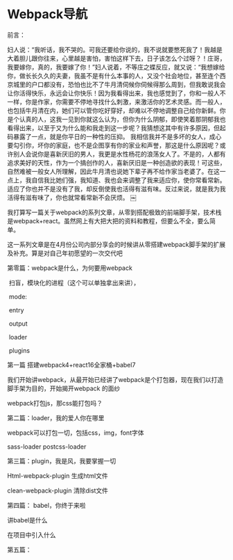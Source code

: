# Webpack导航 

前言：

妇人说：“我听话，我不哭的。可我还要给你说的，我不说就要憋死我了！我越是大着胆儿跟你往来，心里越是害怕，害怕这样下去，日子该怎么个过呀？！庄哥，我要嫁你，真的，我要嫁了你！”妇人说着，不等庄之蝶反应，就又说：“我想嫁给你，做长长久久的夫妻，我虽不是有什么本事的人，又没个社会地位，甚至连个西京城里的户口都没有，恐怕也比不了牛月清伺候你伺候得那么周到，但我敢说我会让你活得快乐，永远会让你快乐！因为我看得出来，我也感觉到了，你和一般人不一样，你是作家，你需要不停地寻找什么刺激，来激活你的艺术灵感。而一般人，也包括牛月清在内，她们可以管你吃好穿好，却难以不停地调整自己给你新鲜。你是个认真的人，这我一见到你就这么认为，但你为什么阴郁，即使笑着那阴郁我也看得出来，以至于又为什么能和我走到这一步呢？我猜想这其中有许多原因，但起码暴露了一点，就是你平日的一种性的压抑。 
  我相信我并不是多坏的女人，成心要勾引你，坏你的家庭，也不是企图享有你的家业和声誉，那这是什么原因呢？或许别人会说你是喜新厌旧的男人，我更是水性杨花的浪荡女人了。不是的，人都有追求美好的天性，作为一个搞创作的人，喜新厌旧是一种创造欲的表现！可这些，自然难被一般女人所理解，因此牛月清也说她下辈子再不给作家当老婆了。在这一点上，我自信我比她们强，我知道、我也会来调整了我来适应你，使你常看常新。适应了你也并不是没有了我，却反倒使我也活得有滋有味。反过来说，就是我为我活得有滋有味了，你也就常看常新不会厌烦。
￼

我打算写一篇关于webpack的系列文章，从零到搭配极致的前端脚手架，技术栈是webpack+react。虽然网上有大把大把的资料和教程，但要么不全，要么简单。

这一系列文章是在4月份公司内部分享会的时候讲从零搭建webpack脚手架的扩展及补充。算是对自己年初愿望的一次交代吧

第零篇：webpack是什么，为何要用webpack

​	扫盲，模块化的进程（这个可以单独拿出来讲），

​	mode:

​	entry

​	output

​	loader

​	plugins

第一篇 搭建webpack4+react16全家桶+babel7

我们开始讲webpack，从最开始已经讲了webpack是个打包器，现在我们以打造脚手架为目的，开始揭开webpack 的面纱

webpack打包js，那css能打包吗？

第二篇：loader，我的爱人你在哪里

webpack可以打包一切，包括css，img，font字体

sass-loader postcss-loader

第三篇：plugin，我是风，我要掌握一切

Html-webpack-plugin 生成html文件

clean-webpack-plugin 清除dist文件

第四篇： babel，你终于来啦

讲babel是什么

在项目中引入什么

第五篇：

